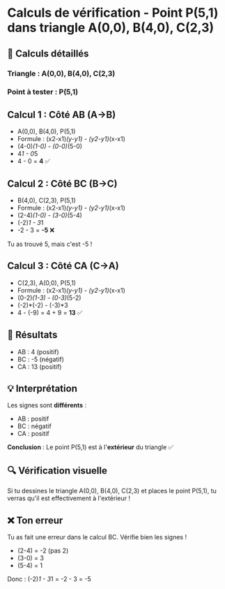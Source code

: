 # Calculs de vérification - Point P(5,1) dans triangle A(0,0), B(4,0), C(2,3)

## 🧮 Calculs détaillés

### Triangle : A(0,0), B(4,0), C(2,3)
### Point à tester : P(5,1)

## Calcul 1 : Côté AB (A→B)
- A(0,0), B(4,0), P(5,1)
- Formule : (x2-x1)*(y-y1) - (y2-y1)*(x-x1)
- (4-0)*(1-0) - (0-0)*(5-0)
- 4*1 - 0*5
- 4 - 0 = **4** ✅

## Calcul 2 : Côté BC (B→C)
- B(4,0), C(2,3), P(5,1)
- Formule : (x2-x1)*(y-y1) - (y2-y1)*(x-x1)
- (2-4)*(1-0) - (3-0)*(5-4)
- (-2)*1 - 3*1
- -2 - 3 = **-5** ❌

Tu as trouvé 5, mais c'est -5 !

## Calcul 3 : Côté CA (C→A)
- C(2,3), A(0,0), P(5,1)
- Formule : (x2-x1)*(y-y1) - (y2-y1)*(x-x1)
- (0-2)*(1-3) - (0-3)*(5-2)
- (-2)*(-2) - (-3)*3
- 4 - (-9) = 4 + 9 = **13** ✅

## 🎯 Résultats
- AB : 4 (positif)
- BC : -5 (négatif) 
- CA : 13 (positif)

## 💡 Interprétation
Les signes sont **différents** :
- AB : positif
- BC : négatif
- CA : positif

**Conclusion** : Le point P(5,1) est à l'**extérieur** du triangle ✅

## 🔍 Vérification visuelle
Si tu dessines le triangle A(0,0), B(4,0), C(2,3) et places le point P(5,1), tu verras qu'il est effectivement à l'extérieur !

## ❌ Ton erreur
Tu as fait une erreur dans le calcul BC. Vérifie bien les signes !
- (2-4) = -2 (pas 2)
- (3-0) = 3
- (5-4) = 1

Donc : (-2)*1 - 3*1 = -2 - 3 = -5 